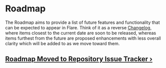 # Roadmap
The Roadmap aims to provide a list of future features and functionality that can be expected to appear in Flare. Think of it as a reverse [Changelog](CHANGELOG.md), where items closest to the current date are soon to be released, whereas items furthest from the future are proposed enhancements with less overall clarity which will be added to as we move toward them.

## [Roadmap Moved to Repository Issue Tracker ›](https://github.com/laravelflare/flare/issues?q=is%3Aopen+is%3Aissue+milestone%3A0.2)